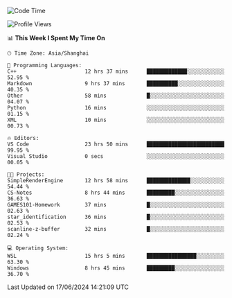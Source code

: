 <!--START_SECTION:waka-->
![Code Time](http://img.shields.io/badge/Code%20Time-1%2C783%20hrs%2025%20mins-blue)

![Profile Views](http://img.shields.io/badge/Profile%20Views-2-blue)

📊 **This Week I Spent My Time On** 

```text
🕑︎ Time Zone: Asia/Shanghai

💬 Programming Languages: 
C++                      12 hrs 37 mins      █████████████░░░░░░░░░░░░   52.95 % 
Markdown                 9 hrs 37 mins       ██████████░░░░░░░░░░░░░░░   40.35 % 
Other                    58 mins             █░░░░░░░░░░░░░░░░░░░░░░░░   04.07 % 
Python                   16 mins             ░░░░░░░░░░░░░░░░░░░░░░░░░   01.15 % 
XML                      10 mins             ░░░░░░░░░░░░░░░░░░░░░░░░░   00.73 % 

🔥 Editors: 
VS Code                  23 hrs 50 mins      █████████████████████████   99.95 % 
Visual Studio            0 secs              ░░░░░░░░░░░░░░░░░░░░░░░░░   00.05 % 

🐱‍💻 Projects: 
SimpleRenderEngine       12 hrs 58 mins      ██████████████░░░░░░░░░░░   54.44 % 
CS-Notes                 8 hrs 44 mins       █████████░░░░░░░░░░░░░░░░   36.63 % 
GAMES101-Homework        37 mins             █░░░░░░░░░░░░░░░░░░░░░░░░   02.63 % 
star_identification      36 mins             █░░░░░░░░░░░░░░░░░░░░░░░░   02.53 % 
scanline-z-buffer        32 mins             █░░░░░░░░░░░░░░░░░░░░░░░░   02.24 % 

💻 Operating System: 
WSL                      15 hrs 5 mins       ████████████████░░░░░░░░░   63.30 % 
Windows                  8 hrs 45 mins       █████████░░░░░░░░░░░░░░░░   36.70 % 
```


 Last Updated on 17/06/2024 14:21:09 UTC
<!--END_SECTION:waka-->